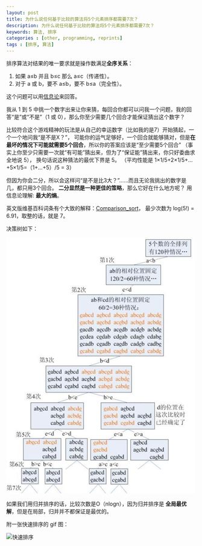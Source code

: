 ```yaml
---
layout: post
title: 为什么说任何基于比较的算法将5个元素排序都需要7次？
description: 为什么说任何基于比较的算法将5个元素排序都需要7次？
keywords: 算法, 排序
categories : [other, programming, reprints]
tags : [排序, 算法]
---
```


排序算法对结果的唯一要求就是操作数满足**全序关系**：

1. 如果 a≤b 并且 b≤c 那么 a≤c（传递性）。
2. 对于 a 或 b，要不 a≤b，要不 b≤a（完全性）。

这个问题可以用[信息论](http://t.cn/zlkY7gi)来回答。

我从 1 到 5 中挑一个数字出来让你来猜，每回合你都可以问我一个问题，我的回答“是”或“不是”（1 或 0），那么你至少需要几个回合才能保证猜出这个数字？

比较符合这个游戏精神的玩法是从自己的幸运数字（比如我的是7）开始猜起，一个一个地问我“是不是X？”，
可能你的运气足够好，一个回合就能够猜对，但是**在最坏的情况下可能就需要5个回合**，所以你的答案应该是“至少需要5个回合”
（事实上你至少只需要一次就“有可能”猜出来，但为了“保证能”猜出来，你只好委曲求全地说 5），
换句话说这种猜法的最优下界是 5。
（平均性能是 1×1/5+2×1/5+…+5×1/5=（1+…+5）/5 = 3）

但因为你会二分，所以会这样问“是不是比3大？”……而且无论我挑出的数字是几，都只用3个回合。
**二分显然是一种更佳的策略**，那么它好在什么地方呢？
用信息论理解: **最大的熵**。

英文版维基百科词条有个大致的解释：[Comparison_sort](http://en.wikipedia.org/wiki/Comparison_sort)，
最少次数为 log(5!) = 6.91，取整的话，就是 7。

决策树如下：

![比较排序决策树](/assets/images/comparison-sort-decision-tree.jpg "比较排序决策树")

如果我们用归并排序的话，比较次数是O（nlogn），因为归并排序是 **全局最优解**，但是在局部，归并并不都保证是最优的。

附一张快速排序的 gif 图：

![快速排序](http://upload.wikimedia.org/wikipedia/commons/thumb/6/6a/Sorting_quicksort_anim.gif/220px-Sorting_quicksort_anim.gif "快速排序")
